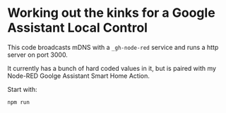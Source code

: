 # Working out the kinks for a Google Assistant Local Control

This code broadcasts mDNS with a `_gh-node-red` service and runs a http server on port 3000.

It currently has a bunch of hard coded values in it, but is paired with my Node-RED 
Goolge Assistant Smart Home Action.

Start with:

```
npm run
```